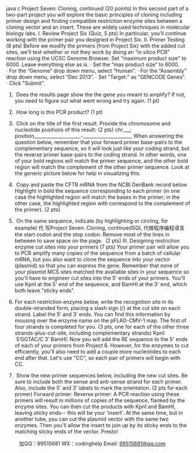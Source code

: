 java c
Project Seven: Cloning, continued (20 points) 
In this second part of a two-part project you will explore the basic principles of cloning including primer design and finding compatible restriction enzyme sites between a cloning vector and an insert. These are widely used techniques in molecular biology labs.
I. Review Project Six (Quiz, 5 pts) In particular, you'll continue working with the primer pair you designed in Project Six.
II. Primer Testing (8 pts) 
Before we modify the primers (from Project Six) with the added cut sites, we'll test whether or not they work by doing an “in silico PCR” reaction using the UCSC Genome Browser.
Set "maximum product size" to 6000. Leave everything else as is.
· Set the “max product size” to 6000.
· For the “Genome” drop down menu, select “Human”.
· For the “Assembly” drop down menu, select “Dec 2013”.
· Set "Target:" as "GENCODE Genes".
· Click "Submit".
1.  Does the results page show the the gene you meant to amplify? If not, you need to figure out what went wrong and try again. (1 pt)
2.  How long is this PCR product? (1 pt)
3.  Click on the title of the first result. Provide the chromosome and nucleotide positions of this result: (2 pts) chr___; position____________________-_____________________
When answering the question below, remember that your forward primer base-pairs to the complementary sequence, so it will look just like your coding strand, but the reverse primer base-pairs to the coding strand. In other words, one of your bold regions will match the primer sequence, and the other bold region will match the complement of the other primer sequence. Look at the generic picture below for help in visualizing this.

4.  Copy and paste the CFTR mRNA from the NCBI GenBank record below. Highlight in bold the sequence corresponding to each primer (in one case the highlighted region will match the bases in the primer; in the other case, the highlighted region with correspond to the complement of the primer). (2 pts)
5.  On the same sequence, indicate (by highlighting or circling, for example) 代 写Project Seven: Cloning, continuedSQL
代做程序编程语言the start codon and the stop codon. Remove most of the lines in between to save space on the page.  (2 pts)
III. Designing restriction enzyme cut sites into your primers (7 pts)
Your primer pair will allow you to PCR amplify many copies of the sequence from a batch of cellular mRNA, but you also want to clone the sequence into your vector (plasmid) so that you can express the gene. Remember that none of your plasmid MCS sites matched the available sites in your sequence so you'll have to engineer cut sites into the 5' ends of your primers. You'll use KpnI at the 5' end of the sequence, and BamHI at the 3' end, which both leave "sticky ends".
6. For each restriction enzyme below, write the recognition site in its double-stranded form, placing a slash sign (/) at the cut site on each strand. Label the 5’ and 3’ ends. You can find this information by mousing over the enzyme name on the pFLAG-CMV-1 map. The first of four strands is completed for you. (3 pts, one for each of the other three strands-plus-cut-site, including complementary strands)
KpnI:  5’GGTAC/C 3’
BamHI:
Now you will add the RE sequence to the 5' ends of each of your primers from Project 6. However, for the enzymes to cut efficiently, you'll also need to add a couple more nucleotides to each end after that. Let's use "CC", so each pair of primers will begin with CC.
7.  Show the new primer sequences below, including the new cut sites. Be sure to include both the sense and anti-sense strand for each primer. Also, include the 5’ and 3’ labels to mark the orientation. (2 pts for each primer)
Forward primer:
Reverse primer:
A PCR reaction using these primers will result in millions of copies of the sequence, flanked by the enzyme sites. You can then cut the products with KpnI and BamHI, leaving sticky ends-- this will be your 'insert'. At the same time, but in another tube, you can cut the plasmid vector with the same two enzymes. Then you'll allow the insert to join up by its sticky ends to the matching sticky ends of the vector. Presto!





         
加QQ：99515681  WX：codinghelp  Email: 99515681@qq.com
